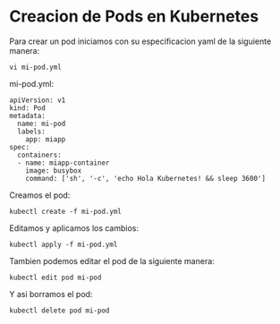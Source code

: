 # Creacion de Pods en Kubernetes

Para crear un pod iniciamos con su especificacion yaml de la siguiente manera:

```
vi mi-pod.yml
```
mi-pod.yml:

```
apiVersion: v1
kind: Pod
metadata:
  name: mi-pod
  labels:
    app: miapp
spec:
  containers:
  - name: miapp-container
    image: busybox
    command: ['sh', '-c', 'echo Hola Kubernetes! && sleep 3600']
```

Creamos el pod:

```
kubectl create -f mi-pod.yml
```

Editamos y aplicamos los cambios:

```
kubectl apply -f mi-pod.yml
```

Tambien podemos editar el pod de la siguiente manera:

```
kubectl edit pod mi-pod
```

Y asi borramos el pod:

```
kubectl delete pod mi-pod
```